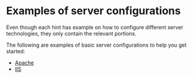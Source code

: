 # Examples of server configurations

Even though each hint has example on how to configure different server
technologies, they only contain the relevant portions.

The following are examples of basic server configurations to help you
get started:

* [Apache][apache config]
* [IIS][iis config]

<!-- Link labels: -->

[apache config]: ./../apache/
[iis config]: ./../iis/
